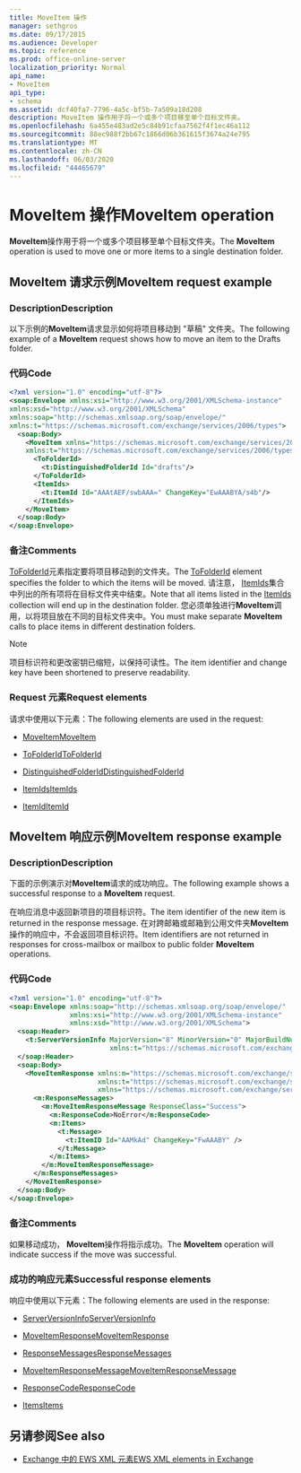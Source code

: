 ```yaml
---
title: MoveItem 操作
manager: sethgros
ms.date: 09/17/2015
ms.audience: Developer
ms.topic: reference
ms.prod: office-online-server
localization_priority: Normal
api_name:
- MoveItem
api_type:
- schema
ms.assetid: dcf40fa7-7796-4a5c-bf5b-7a509a18d208
description: MoveItem 操作用于将一个或多个项目移至单个目标文件夹。
ms.openlocfilehash: 6a455e483ad2e5c84b91cfaa7562f4f1ec46a112
ms.sourcegitcommit: 88ec988f2bb67c1866d06b361615f3674a24e795
ms.translationtype: MT
ms.contentlocale: zh-CN
ms.lasthandoff: 06/03/2020
ms.locfileid: "44465679"
---
```

# <a name="moveitem-operation"></a><span data-ttu-id="bc414-103">MoveItem 操作</span><span class="sxs-lookup"><span data-stu-id="bc414-103">MoveItem operation</span></span>

<span data-ttu-id="bc414-104">**MoveItem**操作用于将一个或多个项目移至单个目标文件夹。</span><span class="sxs-lookup"><span data-stu-id="bc414-104">The **MoveItem** operation is used to move one or more items to a single destination folder.</span></span> 
  
## <a name="moveitem-request-example"></a><span data-ttu-id="bc414-105">MoveItem 请求示例</span><span class="sxs-lookup"><span data-stu-id="bc414-105">MoveItem request example</span></span>

### <a name="description"></a><span data-ttu-id="bc414-106">Description</span><span class="sxs-lookup"><span data-stu-id="bc414-106">Description</span></span>

<span data-ttu-id="bc414-107">以下示例的**MoveItem**请求显示如何将项目移动到 "草稿" 文件夹。</span><span class="sxs-lookup"><span data-stu-id="bc414-107">The following example of a **MoveItem** request shows how to move an item to the Drafts folder.</span></span> 
  
### <a name="code"></a><span data-ttu-id="bc414-108">代码</span><span class="sxs-lookup"><span data-stu-id="bc414-108">Code</span></span>

```XML
<?xml version="1.0" encoding="utf-8"?>
<soap:Envelope xmlns:xsi="http://www.w3.org/2001/XMLSchema-instance"
xmlns:xsd="http://www.w3.org/2001/XMLSchema"
xmlns:soap="http://schemas.xmlsoap.org/soap/envelope/"
xmlns:t="https://schemas.microsoft.com/exchange/services/2006/types">
  <soap:Body>
    <MoveItem xmlns="https://schemas.microsoft.com/exchange/services/2006/messages"
    xmlns:t="https://schemas.microsoft.com/exchange/services/2006/types">
      <ToFolderId>
        <t:DistinguishedFolderId Id="drafts"/>
      </ToFolderId>
      <ItemIds>
        <t:ItemId Id="AAAtAEF/swbAAA=" ChangeKey="EwAAABYA/s4b"/>
      </ItemIds>
    </MoveItem>
  </soap:Body>
</soap:Envelope>
```

### <a name="comments"></a><span data-ttu-id="bc414-109">备注</span><span class="sxs-lookup"><span data-stu-id="bc414-109">Comments</span></span>

<span data-ttu-id="bc414-110">[ToFolderId](tofolderid.md)元素指定要将项目移动到的文件夹。</span><span class="sxs-lookup"><span data-stu-id="bc414-110">The [ToFolderId](tofolderid.md) element specifies the folder to which the items will be moved.</span></span> <span data-ttu-id="bc414-111">请注意， [ItemIds](itemids.md)集合中列出的所有项将在目标文件夹中结束。</span><span class="sxs-lookup"><span data-stu-id="bc414-111">Note that all items listed in the [ItemIds](itemids.md) collection will end up in the destination folder.</span></span> <span data-ttu-id="bc414-112">您必须单独进行**MoveItem**调用，以将项目放在不同的目标文件夹中。</span><span class="sxs-lookup"><span data-stu-id="bc414-112">You must make separate **MoveItem** calls to place items in different destination folders.</span></span> 
  
> [!NOTE]
> <span data-ttu-id="bc414-113">项目标识符和更改密钥已缩短，以保持可读性。</span><span class="sxs-lookup"><span data-stu-id="bc414-113">The item identifier and change key have been shortened to preserve readability.</span></span> 
  
### <a name="request-elements"></a><span data-ttu-id="bc414-114">Request 元素</span><span class="sxs-lookup"><span data-stu-id="bc414-114">Request elements</span></span>

<span data-ttu-id="bc414-115">请求中使用以下元素：</span><span class="sxs-lookup"><span data-stu-id="bc414-115">The following elements are used in the request:</span></span>
  
- [<span data-ttu-id="bc414-116">MoveItem</span><span class="sxs-lookup"><span data-stu-id="bc414-116">MoveItem</span></span>](moveitem.md)
    
- [<span data-ttu-id="bc414-117">ToFolderId</span><span class="sxs-lookup"><span data-stu-id="bc414-117">ToFolderId</span></span>](tofolderid.md)
    
- [<span data-ttu-id="bc414-118">DistinguishedFolderId</span><span class="sxs-lookup"><span data-stu-id="bc414-118">DistinguishedFolderId</span></span>](distinguishedfolderid.md)
    
- [<span data-ttu-id="bc414-119">ItemIds</span><span class="sxs-lookup"><span data-stu-id="bc414-119">ItemIds</span></span>](itemids.md)
    
- [<span data-ttu-id="bc414-120">ItemId</span><span class="sxs-lookup"><span data-stu-id="bc414-120">ItemId</span></span>](itemid.md)
    
## <a name="moveitem-response-example"></a><span data-ttu-id="bc414-121">MoveItem 响应示例</span><span class="sxs-lookup"><span data-stu-id="bc414-121">MoveItem response example</span></span>

### <a name="description"></a><span data-ttu-id="bc414-122">Description</span><span class="sxs-lookup"><span data-stu-id="bc414-122">Description</span></span>

<span data-ttu-id="bc414-123">下面的示例演示对**MoveItem**请求的成功响应。</span><span class="sxs-lookup"><span data-stu-id="bc414-123">The following example shows a successful response to a **MoveItem** request.</span></span> 
  
<span data-ttu-id="bc414-124">在响应消息中返回新项目的项目标识符。</span><span class="sxs-lookup"><span data-stu-id="bc414-124">The item identifier of the new item is returned in the response message.</span></span> <span data-ttu-id="bc414-125">在对跨邮箱或邮箱到公用文件夹**MoveItem**操作的响应中，不会返回项目标识符。</span><span class="sxs-lookup"><span data-stu-id="bc414-125">Item identifiers are not returned in responses for cross-mailbox or mailbox to public folder **MoveItem** operations.</span></span> 
  
### <a name="code"></a><span data-ttu-id="bc414-126">代码</span><span class="sxs-lookup"><span data-stu-id="bc414-126">Code</span></span>

```XML
<?xml version="1.0" encoding="utf-8"?>
<soap:Envelope xmlns:soap="http://schemas.xmlsoap.org/soap/envelope/" 
               xmlns:xsi="http://www.w3.org/2001/XMLSchema-instance" 
               xmlns:xsd="http://www.w3.org/2001/XMLSchema">
  <soap:Header>
    <t:ServerVersionInfo MajorVersion="8" MinorVersion="0" MajorBuildNumber="662" MinorBuildNumber="0" 
                         xmlns:t="https://schemas.microsoft.com/exchange/services/2006/types"/>
  </soap:Header>
  <soap:Body>
    <MoveItemResponse xmlns:m="https://schemas.microsoft.com/exchange/services/2006/messages" 
                      xmlns:t="https://schemas.microsoft.com/exchange/services/2006/types" 
                      xmlns="https://schemas.microsoft.com/exchange/services/2006/messages">
      <m:ResponseMessages>
        <m:MoveItemResponseMessage ResponseClass="Success">
          <m:ResponseCode>NoError</m:ResponseCode>
          <m:Items>
            <t:Message>
              <t:ItemID Id="AAMkAd" ChangeKey="FwAAABY" />
            </t:Message>
          </m:Items>
        </m:MoveItemResponseMessage>
      </m:ResponseMessages>
    </MoveItemResponse>
  </soap:Body>
</soap:Envelope>
```

### <a name="comments"></a><span data-ttu-id="bc414-127">备注</span><span class="sxs-lookup"><span data-stu-id="bc414-127">Comments</span></span>

<span data-ttu-id="bc414-128">如果移动成功， **MoveItem**操作将指示成功。</span><span class="sxs-lookup"><span data-stu-id="bc414-128">The **MoveItem** operation will indicate success if the move was successful.</span></span> 
  
### <a name="successful-response-elements"></a><span data-ttu-id="bc414-129">成功的响应元素</span><span class="sxs-lookup"><span data-stu-id="bc414-129">Successful response elements</span></span>

<span data-ttu-id="bc414-130">响应中使用以下元素：</span><span class="sxs-lookup"><span data-stu-id="bc414-130">The following elements are used in the response:</span></span>
  
- [<span data-ttu-id="bc414-131">ServerVersionInfo</span><span class="sxs-lookup"><span data-stu-id="bc414-131">ServerVersionInfo</span></span>](serverversioninfo.md)
    
- [<span data-ttu-id="bc414-132">MoveItemResponse</span><span class="sxs-lookup"><span data-stu-id="bc414-132">MoveItemResponse</span></span>](moveitemresponse.md)
    
- [<span data-ttu-id="bc414-133">ResponseMessages</span><span class="sxs-lookup"><span data-stu-id="bc414-133">ResponseMessages</span></span>](responsemessages.md)
    
- [<span data-ttu-id="bc414-134">MoveItemResponseMessage</span><span class="sxs-lookup"><span data-stu-id="bc414-134">MoveItemResponseMessage</span></span>](moveitemresponsemessage.md)
    
- [<span data-ttu-id="bc414-135">ResponseCode</span><span class="sxs-lookup"><span data-stu-id="bc414-135">ResponseCode</span></span>](responsecode.md)
    
- [<span data-ttu-id="bc414-136">Items</span><span class="sxs-lookup"><span data-stu-id="bc414-136">Items</span></span>](items.md)
    
## <a name="see-also"></a><span data-ttu-id="bc414-137">另请参阅</span><span class="sxs-lookup"><span data-stu-id="bc414-137">See also</span></span>



- [<span data-ttu-id="bc414-138">Exchange 中的 EWS XML 元素</span><span class="sxs-lookup"><span data-stu-id="bc414-138">EWS XML elements in Exchange</span></span>](ews-xml-elements-in-exchange.md)

